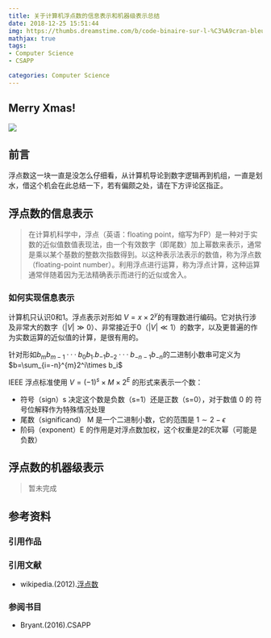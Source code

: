 ```yaml
---
title: 关于计算机浮点数的信息表示和机器级表示总结
date: 2018-12-25 15:51:44
img: https://thumbs.dreamstime.com/b/code-binaire-sur-l-%C3%A9cran-bleu-de-pixel-43712570.jpg
mathjax: true
tags:
- Computer Science
- CSAPP

categories: Computer Science
---
```



## Merry Xmas!

![](https://dn-linuxcn.qbox.me/data/attachment/album/201812/25/011455hp3tz2ydj3hjwtat.jpg)


## 前言


浮点数这一块一直是没怎么仔细看，从计算机导论到数字逻辑再到机组，一直是划水，借这个机会在此总结一下，若有偏颇之处，请在下方评论区指正。

## 浮点数的信息表示


> 在计算机科学中，浮点（英语：floating point，缩写为FP）是一种对于实数的近似值数值表现法，由一个有效数字（即尾数）加上幂数来表示，通常是乘以某个基数的整数次指数得到。以这种表示法表示的数值，称为浮点数（floating-point number）。利用浮点进行运算，称为浮点计算，这种运算通常伴随着因为无法精确表示而进行的近似或舍入。

### 如何实现信息表示

计算机只认识0和1。浮点表示对形如 $V = x \times 2^{y}$的有理数进行编码。它对执行涉及非常大的数字（$\vert V \vert \gg 0$）、非常接近于0（$\vert V \vert \ll 1$）的数字，以及更普遍的作为实数运算的近似值的计算，是很有用的。


针对形如$b_mb_{m-1}···b_0b_1.b_{-1}b_{-2}···b_{-n-1}b_{-n}$的二进制小数串可定义为$b=\sum_{i=-n}^{m}2^i\times b_i$

IEEE 浮点标准使用 $V = (-1)^s\times M\times 2^E$ 的形式来表示一个数：

- 符号（sign）s 决定这个数是负数（s=1）还是正数（s=0），对于数值 0 的 符号位解释作为特殊情况处理
- 尾数（significand） M 是一个二进制小数，它的范围是 $1\sim 2-\epsilon$
- 阶码（exponent）E 的作用是对浮点数加权，这个权重是2的E次幂（可能是负数）

## 浮点数的机器级表示

> 暂未完成


## 参考资料

### 引用作品

### 引用文献

- wikipedia.(2012).[浮点数](https://zh.wikipedia.org/wiki/%E6%B5%AE%E7%82%B9%E6%95%B0)


### 参阅书目

- Bryant.(2016).CSAPP